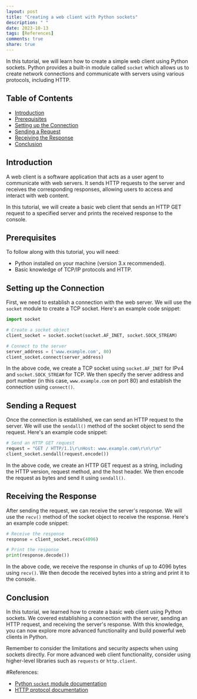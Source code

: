 ```yaml
---
layout: post
title: "Creating a web client with Python sockets"
description: " "
date: 2023-10-13
tags: [References]
comments: true
share: true
---
```


In this tutorial, we will learn how to create a simple web client using Python sockets. Python provides a built-in module called `socket` which allows us to create network connections and communicate with servers using various protocols, including HTTP.

## Table of Contents
- [Introduction](#introduction)
- [Prerequisites](#prerequisites)
- [Setting up the Connection](#setting-up-the-connection)
- [Sending a Request](#sending-a-request)
- [Receiving the Response](#receiving-the-response)
- [Conclusion](#conclusion)

## Introduction<a name="introduction"></a>

A web client is a software application that acts as a user agent to communicate with web servers. It sends HTTP requests to the server and receives the corresponding responses, allowing users to access and interact with web content.

In this tutorial, we will create a basic web client that sends an HTTP GET request to a specified server and prints the received response to the console.

## Prerequisites<a name="prerequisites"></a>

To follow along with this tutorial, you will need:

- Python installed on your machine (version 3.x recommended).
- Basic knowledge of TCP/IP protocols and HTTP.

## Setting up the Connection<a name="setting-up-the-connection"></a>

First, we need to establish a connection with the web server. We will use the `socket` module to create a TCP socket. Here's an example code snippet:

```python
import socket

# Create a socket object
client_socket = socket.socket(socket.AF_INET, socket.SOCK_STREAM)

# Connect to the server
server_address = ('www.example.com', 80)
client_socket.connect(server_address)
```

In the above code, we create a TCP socket using `socket.AF_INET` for IPv4 and `socket.SOCK_STREAM` for TCP. We then specify the server address and port number (in this case, `www.example.com` on port 80) and establish the connection using `connect()`.

## Sending a Request<a name="sending-a-request"></a>

Once the connection is established, we can send an HTTP request to the server. We will use the `sendall()` method of the socket object to send the request. Here's an example code snippet:

```python
# Send an HTTP GET request
request = "GET / HTTP/1.1\r\nHost: www.example.com\r\n\r\n"
client_socket.sendall(request.encode())
```

In the above code, we create an HTTP GET request as a string, including the HTTP version, request method, and the host header. We then encode the request as bytes and send it using `sendall()`.

## Receiving the Response<a name="receiving-the-response"></a>

After sending the request, we can receive the server's response. We will use the `recv()` method of the socket object to receive the response. Here's an example code snippet:

```python
# Receive the response
response = client_socket.recv(4096)

# Print the response
print(response.decode())
```

In the above code, we receive the response in chunks of up to 4096 bytes using `recv()`. We then decode the received bytes into a string and print it to the console.

## Conclusion<a name="conclusion"></a>

In this tutorial, we learned how to create a basic web client using Python sockets. We covered establishing a connection with the server, sending an HTTP request, and receiving the server's response. With this knowledge, you can now explore more advanced functionality and build powerful web clients in Python.

Remember to consider the limitations and security aspects when using sockets directly. For more advanced web client functionality, consider using higher-level libraries such as `requests` or `http.client`.

#References:

- [Python `socket` module documentation](https://docs.python.org/3/library/socket.html)
- [HTTP protocol documentation](https://developer.mozilla.org/en-US/docs/Web/HTTP/Overview)